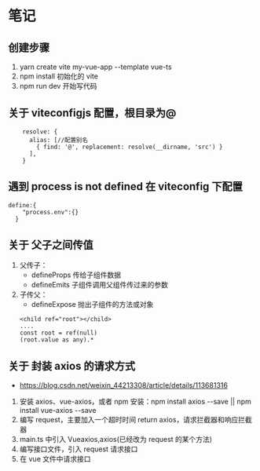 <!--
 * @Author: your name
 * @Date: 2022-02-15 18:53:47
 * @LastEditTime: 2022-02-17 11:36:30
 * @LastEditors: Please set LastEditors
 * @Description: 打开koroFileHeader查看配置 进行设置: https://github.com/OBKoro1/koro1FileHeader/wiki/%E9%85%8D%E7%BD%AE
 * @FilePath: \lachart\README.md
-->

# 笔记

## 创建步骤

1. yarn create vite my-vue-app --template vue-ts
2. npm install 初始化的 vite
3. npm run dev 开始写代码

## 关于 viteconfigjs 配置，根目录为@

```
    resolve: {
      alias: [//配置别名
        { find: '@', replacement: resolve(__dirname, 'src') }
      ],
    }
```

## 遇到 process is not defined 在 viteconfig 下配置

```
define:{
    "process.env":{}
  }
```

## 关于 父子之间传值

1. 父传子：
   - defineProps 传给子组件数据
   - defineEmits 子组件调用父组件传过来的参数
2. 子传父：
   - defineExpose 抛出子组件的方法或对象
   ```
   <child ref="root"></child>
   ....
   const root = ref(null)
   (root.value as any).*
   ```

## 关于 封装 axios 的请求方式

- https://blog.csdn.net/weixin_44213308/article/details/113681316

1. 安装 axios、vue-axios，或者 npm 安装：npm install axios --save || npm install vue-axios --save
2. 编写 request，主要加入一个超时时间 return axios，请求拦截器和响应拦截器
3. main.ts 中引入 Vueaxios,axios(已经改为 request 的某个方法)
4. 编写接口文件，引入 request 请求接口
5. 在 vue 文件中请求接口

